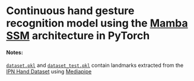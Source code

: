 # Continuous hand gesture recognition model using the [Mamba SSM](https://github.com/state-spaces/mamba) architecture in PyTorch

#### Notes:

[```dataset.pkl```](dataset/dataset.pkl) and [```dataset_test.pkl```](dataset/dataset_test.pkl) contain landmarks extracted from the [IPN Hand Dataset](https://www.kaggle.com/datasets/soumicksarker/ipn-hand-dataset) using [Mediapipe](https://github.com/google-ai-edge/mediapipe)